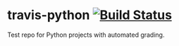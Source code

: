 # travis-python [![Build Status](https://travis-ci.org/sahuguet/travis-python.svg?branch=master)](https://travis-ci.org/sahuguet/travis-python.svg?branch=master)
Test repo for Python projects with automated grading.
